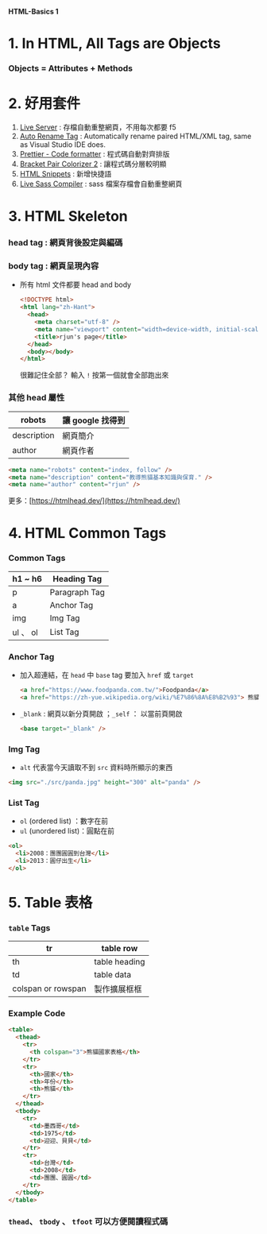 **HTML-Basics 1**

# 1. In HTML, All Tags are Objects

### Objects = Attributes + Methods

# 2. 好用套件

1. [Live Server](https://marketplace.visualstudio.com/items?itemName=ritwickdey.LiveServer) : 存檔自動重整網頁，不用每次都要 f5
2. [Auto Rename Tag](https://marketplace.visualstudio.com/items?itemName=formulahendry.auto-rename-tag) : Automatically rename paired HTML/XML tag, same as Visual Studio IDE does.
3. [Prettier - Code formatter](https://marketplace.visualstudio.com/items?itemName=esbenp.prettier-vscode) : 程式碼自動對齊排版
4. [Bracket Pair Colorizer 2](https://marketplace.visualstudio.com/items?itemName=CoenraadS.bracket-pair-colorizer-2) : 讓程式碼分層較明顯
5. [HTML Snippets](https://marketplace.visualstudio.com/items?itemName=abusaidm.html-snippets) : 新增快捷語
6. [Live Sass Compiler](https://marketplace.visualstudio.com/items?itemName=ritwickdey.live-sass) : sass 檔案存檔會自動重整網頁

# 3. HTML Skeleton

### head tag : 網頁背後設定與編碼

### body tag : 網頁呈現內容

- 所有 html 文件都要 head and body
  ```html
  <!DOCTYPE html>
  <html lang="zh-Hant">
    <head>
      <meta charset="utf-8" />
      <meta name="viewport" content="width=device-width, initial-scale=1" />
      <title>rjun's page</title>
    </head>
    <body></body>
  </html>
  ```
  很難記住全部？ 輸入 `!` 按第一個就會全部跑出來

### 其他 head 屬性

| robots      | 讓 google 找得到 |
| ----------- | ---------------- |
| description | 網頁簡介         |
| author      | 網頁作者         |

```html
<meta name="robots" content="index, follow" />
<meta name="description" content="教導熊貓基本知識與保育." />
<meta name="author" content="rjun" />
```

更多：[https://htmlhead.dev/](https://htmlhead.dev/)

# 4. HTML Common Tags

### Common Tags

| h1 ~ h6  | Heading Tag   |
| -------- | ------------- |
| p        | Paragraph Tag |
| a        | Anchor Tag    |
| img      | Img Tag       |
| ul 、 ol | List Tag      |

### Anchor Tag

- 加入超連結，在 `head` 中 `base` tag 要加入 `href` 或 `target`
  ```html
  <a href="https://www.foodpanda.com.tw/">Foodpanda</a>
  <a href="https://zh-yue.wikipedia.org/wiki/%E7%86%8A%E8%B2%93"> 熊貓維基百科</a>
  ```
- `_blank` : 網頁以新分頁開啟 ；`_self` ： 以當前頁開啟
  ```html
  <base target="_blank" />
  ```

### Img Tag

- `alt` 代表當今天讀取不到 `src` 資料時所顯示的東西

```html
<img src="./src/panda.jpg" height="300" alt="panda" />
```

### List Tag

- `ol` (ordered list) ：數字在前
- `ul` (unordered list)：圓點在前

```html
<ol>
  <li>2008：團團圓圓到台灣</li>
  <li>2013：圓仔出生</li>
</ol>
```

# 5. Table 表格

### `table` Tags

| tr                 | table row     |
| ------------------ | ------------- |
| th                 | table heading |
| td                 | table data    |
| colspan or rowspan | 製作擴展框框  |

### Example Code

```html
<table>
  <thead>
    <tr>
      <th colspan="3">熊貓國家表格</th>
    </tr>
    <tr>
      <th>國家</th>
      <th>年份</th>
      <th>熊貓</th>
    </tr>
  </thead>
  <tbody>
    <tr>
      <td>墨西哥</td>
      <td>1975</td>
      <td>迎迎、貝貝</td>
    </tr>
    <tr>
      <td>台灣</td>
      <td>2008</td>
      <td>團團、圓圓</td>
    </tr>
  </tbody>
</table>
```

### `thead`、 `tbody` 、 `tfoot` 可以方便閱讀程式碼
